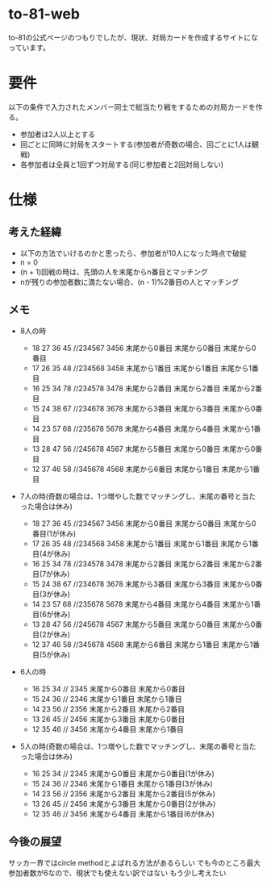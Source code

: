 # to-81-web
to-81の公式ページのつもりでしたが、現状、対局カードを作成するサイトになっています。

# 要件
以下の条件で入力されたメンバー同士で総当たり戦をするための対局カードを作る。
* 参加者は2人以上とする
* 回ごとに同時に対局をスタートする(参加者が奇数の場合、回ごとに1人は観戦)
* 各参加者は全員と1回ずつ対局する(同じ参加者と2回対局しない)

# 仕様
## 考えた経緯
- 以下の方法でいけるのかと思ったら、参加者が10人になった時点で破綻
- n = 0
- (n + 1)回戦の時は、先頭の人を末尾からn番目とマッチング 
- nが残りの参加者数に満たない場合、(n - 1)%2番目の人とマッチング

## メモ
- 8人の時
  - 18 27 36 45 //234567 3456 末尾から0番目 末尾から0番目 末尾から0番目
  - 17 26 35 48 //234568 3458 末尾から1番目 末尾から1番目 末尾から1番目
  - 16 25 34 78 //234578 3478 末尾から2番目 末尾から2番目 末尾から2番目
  - 15 24 38 67 //234678 3678 末尾から3番目 末尾から3番目 末尾から0番目
  - 14 23 57 68 //235678 5678 末尾から4番目 末尾から4番目 末尾から1番目 
  - 13 28 47 56 //245678 4567 末尾から5番目 末尾から0番目 末尾から0番目
  - 12 37 46 58 //345678 4568 末尾から6番目 末尾から1番目 末尾から1番目

- 7人の時(奇数の場合は、1つ増やした数でマッチングし、末尾の番号と当たった場合は休み)
  - 18 27 36 45 //234567 3456 末尾から0番目 末尾から0番目 末尾から0番目(1が休み)
  - 17 26 35 48 //234568 3458 末尾から1番目 末尾から1番目 末尾から1番目(4が休み)
  - 16 25 34 78 //234578 3478 末尾から2番目 末尾から2番目 末尾から2番目(7が休み)
  - 15 24 38 67 //234678 3678 末尾から3番目 末尾から3番目 末尾から0番目(3が休み)
  - 14 23 57 68 //235678 5678 末尾から4番目 末尾から4番目 末尾から1番目(6が休み)
  - 13 28 47 56 //245678 4567 末尾から5番目 末尾から0番目 末尾から0番目(2が休み)
  - 12 37 46 58 //345678 4568 末尾から6番目 末尾から1番目 末尾から1番目(5が休み)

- 6人の時
  - 16 25 34 // 2345 末尾から0番目 末尾から0番目
  - 15 24 36 // 2346 末尾から1番目 末尾から1番目
  - 14 23 56 // 2356 末尾から2番目 末尾から2番目
  - 13 26 45 // 2456 末尾から3番目 末尾から0番目
  - 12 35 46 // 3456 末尾から4番目 末尾から1番目

- 5人の時(奇数の場合は、1つ増やした数でマッチングし、末尾の番号と当たった場合は休み)
  - 16 25 34 // 2345 末尾から0番目 末尾から0番目(1が休み)
  - 15 24 36 // 2346 末尾から1番目 末尾から1番目(3が休み)
  - 14 23 56 // 2356 末尾から2番目 末尾から2番目(5が休み)
  - 13 26 45 // 2456 末尾から3番目 末尾から0番目(2が休み)
  - 12 35 46 // 3456 末尾から4番目 末尾から1番目(6が休み)

## 今後の展望
サッカー界ではcircle methodとよばれる方法があるらしい
でも今のところ最大参加者数が6なので、現状でも使えない訳ではない
もう少し考えたい

